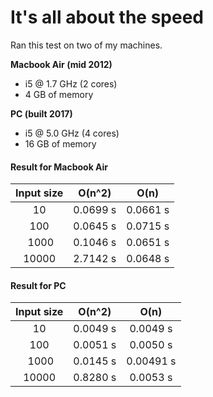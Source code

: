 # It's all about the speed

Ran this test on two of my machines.

**Macbook Air (mid 2012)**
* i5 @ 1.7 GHz (2 cores)
* 4 GB of memory

**PC (built 2017)**
* i5 @ 5.0 GHz (4 cores)
* 16 GB of memory

#### Result for Macbook Air

| Input size | O(n^2) | O(n)|
|:---------------:|:---------------:|:---------------:|
| 10              | 0.0699 s        | 0.0661 s        |
| 100             | 0.0645 s        | 0.0715 s        |
| 1000            | 0.1046 s         | 0.0651 s        |
| 10000           | 2.7142 s         | 0.0648 s        |

#### Result for PC

| Input size | O(n^2) | O(n)|
|:---------------:|:---------------:|:---------------:|
| 10              | 0.0049 s        | 0.0049 s        |
| 100             | 0.0051 s        | 0.0050 s        |
| 1000            | 0.0145 s         | 0.00491 s        |
| 10000           | 0.8280 s         | 0.0053 s        |